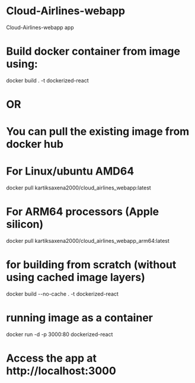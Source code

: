 # Cloud-Airlines-webapp
Cloud-Airlines-webapp app

# Build docker container from image using:
docker build . -t dockerized-react

# OR

# You can pull the existing image from docker hub

# For Linux/ubuntu AMD64
docker pull kartiksaxena2000/cloud_airlines_webapp:latest

# For ARM64 processors (Apple silicon)
docker pull kartiksaxena2000/cloud_airlines_webapp_arm64:latest

# for building from scratch (without using cached image layers)
docker build --no-cache . -t dockerized-react

# running image as a container
docker run -d -p 3000:80 dockerized-react

# Access the app at http://localhost:3000
